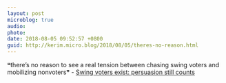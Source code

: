 ```yaml
---
layout: post
microblog: true
audio: 
photo: 
date: 2018-08-05 09:52:57 +0800
guid: http://kerim.micro.blog/2018/08/05/theres-no-reason.html
---
```

❝there’s no reason to see a real tension between chasing swing voters and mobilizing nonvoters❞ - [Swing voters exist: persuasion still counts](https://www.vox.com/2018/7/23/17575768/swing-voters-exist)
